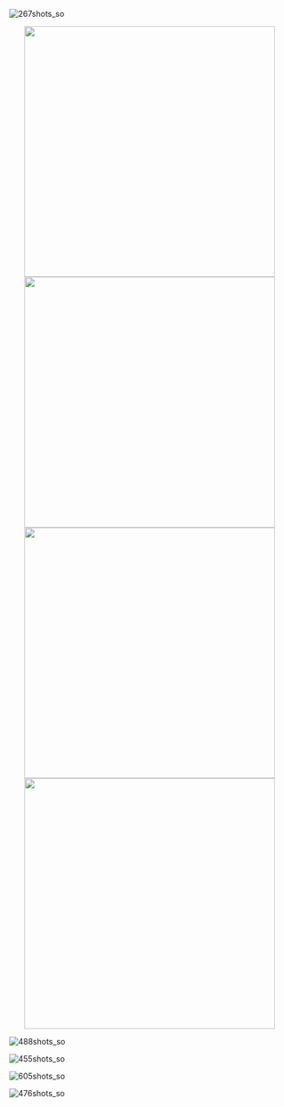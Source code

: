 ![267shots_so](https://github.com/user-attachments/assets/82662095-40b3-4b21-8b67-ebf0c48b300c)

<div align="center">
  <img src="https://github.com/user-attachments/assets/5ff4e557-2be8-4786-833d-47e821ca69a6" width = "450"> 
  <img src="https://github.com/user-attachments/assets/fd21c004-4c13-4fd5-97fb-9b26f0e7d3d7" width = "450"> 
</div>

<div align="center">
  <img src="https://github.com/user-attachments/assets/e05f6c91-3d23-4d34-9543-48373ddfcd3b" width = "450"> 
  <img src="https://github.com/user-attachments/assets/ec1884be-ec39-4086-b59d-f1d27bc45ea5" width = "450"> 
</div>

![488shots_so](https://github.com/flowykk/FMKLApp/assets/71427624/a256fadf-2861-4bf7-8246-060c4d99e1e4)

![455shots_so](https://github.com/flowykk/FMKLApp/assets/71427624/e3d4be3a-1d7d-477f-a97d-66e074125492)

![605shots_so](https://github.com/flowykk/FMKLApp/assets/71427624/756b77bd-c16f-4a7a-a67d-a67cf1fe2808)

![476shots_so](https://github.com/flowykk/FMKLApp/assets/71427624/500084b0-1520-4acb-ab0d-072e68b53f36)

